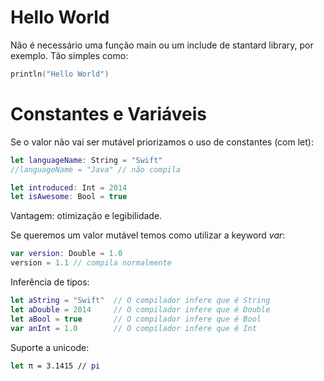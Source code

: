 # Hello World 

Não é necessário uma função main ou um include de stantard library, por exemplo. Tão simples como:

```swift
println("Hello World")
```

# Constantes e Variáveis

Se o valor não vai ser mutável priorizamos o uso de constantes (com let):

```swift
let languageName: String = "Swift"
//languageName = "Java" // não compila

let introduced: Int = 2014
let isAwesome: Bool = true
```
Vantagem: otimização e legibilidade. 

Se queremos um valor mutável temos como utilizar a keyword *var*:

```swift
var version: Double = 1.0
version = 1.1 // compila normalmente
```

Inferência de tipos:

```swift
let aString = "Swift"  // O compilador infere que é String
let aDouble = 2014     // O compilador infere que é Double
let aBool = true       // O compilador infere que é Bool
var anInt = 1.0        // O compilador infere que é Int
```

Suporte a unicode:

```swift
let π = 3.1415 // pi
```